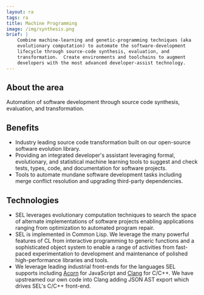 ```yaml
---
layout: ra
tags: ra
title: Machine Programming
image: /img/synthesis.png
brief: |
    Combine machine-learning and genetic-programming techniques (aka
    evolutionary computation) to automate the software-development
    lifecycle through source-code synthesis, evaluation, and
    transformation.  Create environments and toolchains to augment
    developers with the most advanced developer-assist technology.
---
```


## About the area

Automation of software development through source code synthesis,
evaluation, and transformation.

## Benefits
- Industry leading source code transformation built on our open-source
  software evolution library.
- Providing an integrated developer's assistant leveraging formal,
  evolutionary, and statistical machine learning tools to suggest and
  check tests, types, code, and documentation for software projects.
- Tools to automate mundane software development tasks including merge
  conflict resolution and upgrading third-party dependencies.

## Technologies
- SEL leverages evolutionary computation techniques to search the
  space of alternate implementations of software projects enabling
  applications ranging from optimization to automated program repair.
- SEL is implemented in Common Lisp.  We leverage the many powerful
  features of CL from interactive programming to generic functions and
  a sophisticated object system to enable a range of activities from
  fast-paced experimentation to development and maintenance of
  polished high-performance libraries and tools.
- We leverage leading industrial front-ends for the languages SEL
  supports including [Acorn](https://github.com/acornjs/acorn) for
  JavaScript and [Clang](https://clang.llvm.org) for C/C++.  We have
  upstreamed our own code into Clang adding JSON AST export which
  drives SEL's C/C++ front-end.
